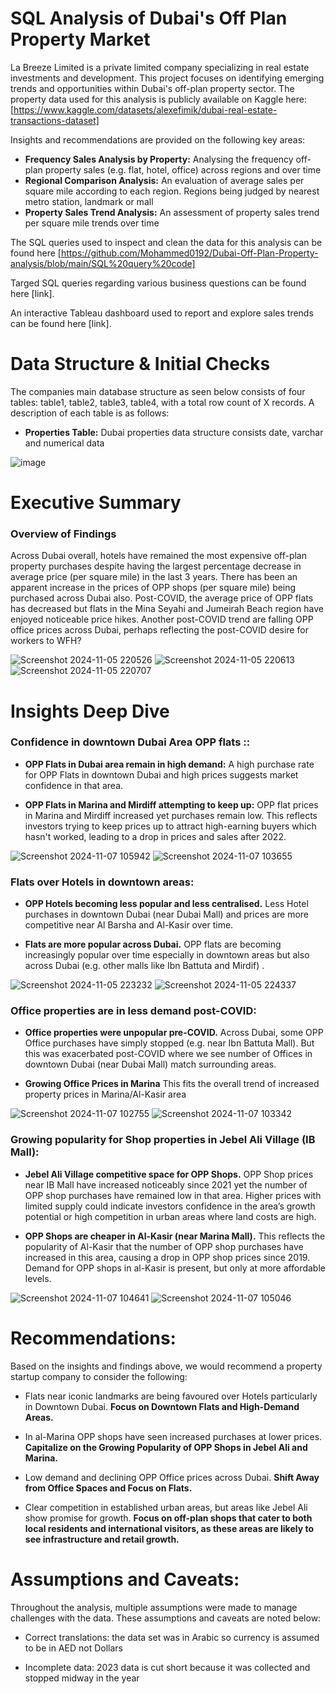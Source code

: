 
# SQL Analysis of Dubai's Off Plan Property Market
La Breeze Limited is a private limited company specializing in real estate investments and development. This project focuses on identifying emerging trends and opportunities within Dubai's off-plan property sector. The property data used for this analysis is publicly available on Kaggle here: [https://www.kaggle.com/datasets/alexefimik/dubai-real-estate-transactions-dataset]

Insights and recommendations are provided on the following key areas:

- **Frequency Sales Analysis by Property:** Analysing the frequency off-plan property sales (e.g. flat, hotel, office) across regions and over time 
- **Regional Comparison Analysis:** An evaluation of average sales per square mile according to each region. Regions being judged by nearest metro station, landmark or mall
- **Property Sales Trend Analysis:** An assessment of property sales trend per square mile trends over time

The SQL queries used to inspect and clean the data for this analysis can be found here [https://github.com/Mohammed0192/Dubai-Off-Plan-Property-analysis/blob/main/SQL%20query%20code]

Targed SQL queries regarding various business questions can be found here [link].

An interactive Tableau dashboard used to report and explore sales trends can be found here [link].



# Data Structure & Initial Checks

The companies main database structure as seen below consists of four tables: table1, table2, table3, table4, with a total row count of X records. A description of each table is as follows:
- **Properties Table:** Dubai properties data structure consists  date, varchar and numerical data

![image](https://github.com/user-attachments/assets/b90b2683-5168-4074-a732-e08f35141665)


# Executive Summary

### Overview of Findings

Across Dubai overall, hotels have remained the most expensive off-plan property purchases despite having the largest percentage decrease in average price (per square mile) in the last 3 years. There has been an apparent increase in the prices of OPP shops (per square mile) being purchased across Dubai also. Post-COVID, the average price of OPP flats has decreased but flats in the Mina Seyahi and Jumeirah Beach region have enjoyed noticeable price hikes. Another post-COVID trend are falling OPP office prices across Dubai, perhaps reflecting the post-COVID desire for workers to WFH?

![Screenshot 2024-11-05 220526](https://github.com/user-attachments/assets/7a4d0bd8-5fdf-47bb-b34e-db22b214ea44)
![Screenshot 2024-11-05 220613](https://github.com/user-attachments/assets/70ee6ad3-f62b-4fca-a72a-599587305adb)
![Screenshot 2024-11-05 220707](https://github.com/user-attachments/assets/067ff8a3-ed2c-4fdf-bf7b-11ef3296a68d)



# Insights Deep Dive
### **Confidence in downtown Dubai Area OPP flats :**:

* **OPP Flats in Dubai area remain in high demand:**  A high purchase rate for OPP Flats in downtown Dubai and high prices suggests market confidence in that area. 
  
* **OPP Flats in Marina and Mirdiff attempting to keep up:**  OPP flat prices in Marina and Mirdiff increased yet purchases remain low. This reflects investors trying to keep prices up to attract high-earning buyers which hasn't worked, leading to a drop in prices and sales after 2022. 

![Screenshot 2024-11-07 105942](https://github.com/user-attachments/assets/9269386f-c14e-4dc8-814f-cf360c23e14d)
![Screenshot 2024-11-07 103655](https://github.com/user-attachments/assets/a526734d-1beb-4fbf-bf8d-e3b69dffa3b1)




### Flats over Hotels in downtown areas:

* **OPP Hotels becoming less popular and less centralised.** Less Hotel purchases in downtown Dubai (near Dubai Mall) and prices are more competitive near Al Barsha and Al-Kasir over time.
  
* **Flats are more popular across Dubai.** OPP flats are becoming increasingly popular over time especially in downtown areas but also across Dubai (e.g. other malls like Ibn Battuta and Mirdif) .

![Screenshot 2024-11-05 223232](https://github.com/user-attachments/assets/a6a93495-45e3-4e46-b837-e2623e88890c)
![Screenshot 2024-11-05 224337](https://github.com/user-attachments/assets/cb39ec7c-bd2f-4785-995c-972928ea6c3b)




### Office properties are in less demand post-COVID:

* **Office properties were unpopular pre-COVID.** Across Dubai, some OPP Office purchases have simply stopped (e.g. near Ibn Battuta Mall). But this was exacerbated post-COVID where we see number of Offices in downtown Dubai (near Dubai Mall) match surrounding areas.
  
* **Growing Office Prices in Marina** This fits the overall trend of increased property prices in Marina/Al-Kasir area
  
![Screenshot 2024-11-07 102755](https://github.com/user-attachments/assets/b24e25cd-2035-4b0a-817f-ec514bad4e8a)
![Screenshot 2024-11-07 103342](https://github.com/user-attachments/assets/910a334f-19c5-4f8d-82d7-a4adef00c4d3)




### Growing popularity for Shop properties in Jebel Ali Village (IB Mall):

* **Jebel Ali Village competitive space for OPP Shops.** OPP Shop prices near IB Mall have increased noticeably since 2021 yet the number of OPP shop purchases have remained low in that area. Higher prices with limited supply could indicate  investors confidence in the area’s growth potential or high competition in urban areas where land costs are high.
  
* **OPP Shops are cheaper in Al-Kasir (near Marina Mall).** This reflects the popularity of Al-Kasir that the number of OPP shop purchases have increased in this area, causing a drop in OPP shop prices since 2019.  Demand for OPP shops in al-Kasir is present, but only at more affordable levels.
  
![Screenshot 2024-11-07 104641](https://github.com/user-attachments/assets/ac7c09d9-0e60-48a0-bb5a-cb9237b10dfe)
![Screenshot 2024-11-07 105046](https://github.com/user-attachments/assets/b524346d-c366-4983-aa6d-6d33fc9bc20b)



# Recommendations:

Based on the insights and findings above, we would recommend a property startup company to consider the following: 

* Flats near iconic landmarks are being favoured over Hotels particularly in Downtown Dubai. **Focus on Downtown Flats and High-Demand Areas.**
  
* In al-Marina OPP shops have seen increased purchases at lower prices. **Capitalize on the Growing Popularity of OPP Shops in Jebel Ali and Marina.**
  
* Low demand and declining OPP Office prices across Dubai. **Shift Away from Office Spaces and Focus on Flats.**
  
* Clear competition in established urban areas, but areas like Jebel Ali show promise for growth. **Focus on off-plan shops that cater to both local residents and international visitors, as these areas are likely to see infrastructure and retail growth.**

# Assumptions and Caveats:

Throughout the analysis, multiple assumptions were made to manage challenges with the data. These assumptions and caveats are noted below:

* Correct translations: the data set was in Arabic so currency is assumed to be in AED not Dollars
  
* Incomplete data: 2023 data is cut short because it was collected and stopped midway in the year 

